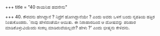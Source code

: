 +++
title = "40 ರಾಯನಿಹ ಹದನೇನು"

+++
40. ಕೌರವನು ಹೇಗಿದ್ದಾನೆ ? ನಿದ್ರೆಗೆ ಹೋಗಿದ್ದಾನೆಯೇ ? ಎಂದು ಅವರು ಒಳಗೆ ಬಂದು ನೃಪತಿಯ ಹತ್ತಿರ ನಿಂತುಕೊಂಡರು. `ನಾವು ಹೇಳಿದಂತೆಯೇ ಆಯಿತು. ಈ ನಿರಾಹಾರದಿಂದ ಆ ದೋಷವನ್ನು ಪರಿಹಾರ ಮಾಡಿಕೊಳ್ಳುವಿಯೆಂದು  ಸಂಕಲ್ಪ ಮಾಡಿರುವೆಯಲ್ಲವೇ? ಹೇಳು ?' ಎಂದು ಭೀಷ್ಮನು ಕೇಳಿದನು.